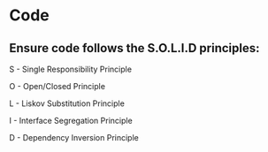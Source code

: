 # Code

## Ensure code follows the S.O.L.I.D principles:

S - Single Responsibility Principle

O - Open/Closed Principle

L - Liskov Substitution Principle

I - Interface Segregation Principle

D - Dependency Inversion Principle
